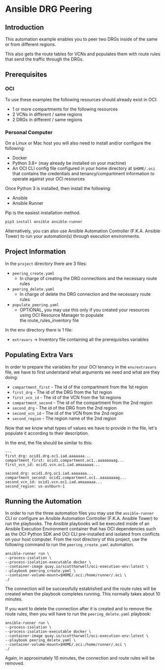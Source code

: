 # Ansible DRG Peering

## Introduction
This automation example enables you to peer two DRGs inside of the same or from different regions. 

This also gets the route tables for VCNs and populates them with route rules that send the traffic through the DRGs.

## Prerequisites

### OCI

To use these examples the following resources should already exist in OCI:

- 1 or more compartments for the following resources
- 2 VCNs in different / same regions
- 2 DRGs in different / same regions

### Personal Computer

On a Linux or Mac host you will also need to install and/or configure the following:

- Docker
- Python 3.8+ (may already be installed on your machine)
- An OCI CLI config file configured in your home directory at `$HOME/.oci` that contains the credentials and tenancy/compartment information to operate against your OCI resources

Once Python 3 is installed, then install the following:

- Ansible
- Ansible Runner

Pip is the easiest installation method. 

```
pip3 install ansible ansible-runner
```

Alternatively, you can also use Ansible Automation Controller (F.K.A. Ansible Tower) to run your automation(s) through execution environments.

## Project Information

In the `project` directory there are 3 files:

- `peering_create.yaml`
  - In charge of creating the DRG connections and the necessary route rules
- `peering_delete.yaml`
  - In charge of delete the DRG connection and the necessary route rules
- `populate_peering.yaml`
  - OPTIONAL, you may use this only if you created your resources using OCI Resource Manager to populate the route_rules_inventory file

In the env directory there is 1 file:

- `extravars` -> Inventory file containing all the prerequisites variables

## Populating Extra Vars

In order to prepare the variables for your OCI tenancy in the `env/extravars` file, we have to first understand what arguments we need and what are they doing:

- `compartment_first` - The id of the compartment from the 1st region
- `first_drg` - The id of the DRG from the 1st region
- `first_vcn_id` - The id of the VCN from the 1st regions
- `compartment_second` - The id of the compartment from the 2nd region
- `second_drg` - The id of the DRG from the 2nd region
- `second_vcn_id` - The id of the VCN from the 2nd region
- `second_region` - The region name of the 2nd region

Now that we know what types of values we have to provide in the file, let's populate it according to their description.

In the end, the file should be similar to this:
```
---
first_drg: ocid1.drg.oc1.iad.aaaaaaa...
compartment_first: ocid1.compartment.oc1..aaaaaaaag...
first_vcn_id: ocid1.vcn.oc1.iad.amaaaaaa...

second_drg: ocid1.drg.oc1.iad.aaaaaaa...
compartment_second: ocid1.compartment.oc1..aaaaaaaag...
second_vcn_id: ocid1.vcn.oc1.iad.amaaaaaa...
second_region: us-ashburn-1
```

## Running the Automation

In order to run the three automation files you may use the `ansible-runner` CLI or configure an Ansible Automation Controller (F.K.A. Ansible Tower) to run the playbooks.  The Ansible playbooks will be executed inside of an Ansible Execution Environment container that has OCI dependencies such as the OCI Python SDK and OCI CLI pre-installed and isolated from conflicts on your host computer. From the root directory of this project, use the following command to run the `peering_create.yaml` automation.

```
ansible-runner run \
--process-isolation \
--process-isolation-executable docker \
--container-image quay.io/scottharwell/oci-execution-env:latest \
--playbook peering_create.yaml \
--container-volume-mount=$HOME/.oci:/home/runner/.oci \
./
```

The connection will be successfully established and the route rules will be created when the playbook completes running.  This normally takes about 10 minutes.

If you want to delete the connection after it is created and to remove the route rules, then you will have to run the `peering_delete.yaml` playbook:

```
ansible-runner run \
--process-isolation \
--process-isolation-executable docker \
--container-image quay.io/scottharwell/oci-execution-env:latest \
--playbook peering_delete.yaml \
--container-volume-mount=$HOME/.oci:/home/runner/.oci \
./
```

Again, in approximately 10 minutes, the connection and route rules will be removed.